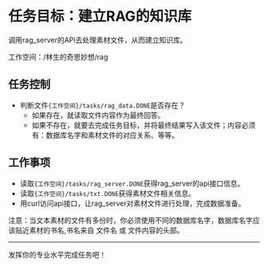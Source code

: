 # 任务目标：建立RAG的知识库

调用rag_server的API去处理素材文件，从而建立知识库。

工作空间：/林生的奇思妙想/rag

## 任务控制

- 判断文件`{工作空间}/tasks/rag_data.DONE`是否存在？
  - 如果存在，就读取文件内容作为最终回答。
  - 如果不存在，就要去完成任务目标，并将最终结果写入该文件；内容必须有：数据库名字和素材文件的对应关系、等等。

## 工作事项

- 读取`{工作空间}/tasks/rag_server.DONE`获得rag_server的api接口信息。
- 读取`{工作空间}/tasks/txt.DONE`获得素材文件相关信息。
- 用curl访问api接口，让rag_server对素材文件进行处理，完成数据准备。

注意：当文本素材的文件有多份时，你必须使用不同的数据库名字，数据库名字应该贴近素材的书名,书名来自 文件名 或 文件内容的头部。

----
发挥你的专业水平完成任务吧！
